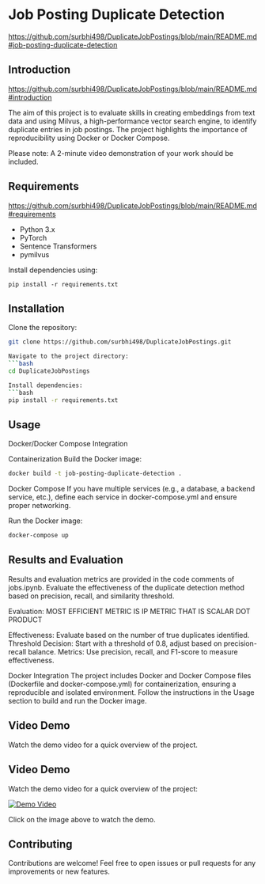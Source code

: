 Job Posting Duplicate Detection
===============================

https://github.com/surbhi498/DuplicateJobPostings/blob/main/README.md#job-posting-duplicate-detection

Introduction
------------

https://github.com/surbhi498/DuplicateJobPostings/blob/main/README.md#introduction

The aim of this project is to evaluate skills in creating embeddings from text data and using Milvus, a high-performance vector search engine, to identify duplicate entries in job postings. The project highlights the importance of reproducibility using Docker or Docker Compose.

Please note: A 2-minute video demonstration of your work should be included.

Requirements
------------

https://github.com/surbhi498/DuplicateJobPostings/blob/main/README.md#requirements

- Python 3.x
- PyTorch
- Sentence Transformers
- pymilvus

Install dependencies using:

```source-shell
pip install -r requirements.txt
```

Installation
------------

Clone the repository:
```bash
git clone https://github.com/surbhi498/DuplicateJobPostings.git

Navigate to the project directory:
```bash
cd DuplicateJobPostings

Install dependencies:
```bash
pip install -r requirements.txt
```

Usage
-----

Docker/Docker Compose Integration

Containerization
Build the Docker image:
```bash
docker build -t job-posting-duplicate-detection .
```

Docker Compose
If you have multiple services (e.g., a database, a backend service, etc.), define each service in docker-compose.yml and ensure proper networking.

Run the Docker image:
```bash
docker-compose up
```

Results and Evaluation
-----------------------

Results and evaluation metrics are provided in the code comments of jobs.ipynb. Evaluate the effectiveness of the duplicate detection method based on precision, recall, and similarity threshold.

Evaluation: MOST EFFICIENT METRIC IS IP METRIC THAT IS SCALAR DOT PRODUCT

Effectiveness: Evaluate based on the number of true duplicates identified.
Threshold Decision: Start with a threshold of 0.8, adjust based on precision-recall balance.
Metrics: Use precision, recall, and F1-score to measure effectiveness.



Docker Integration
The project includes Docker and Docker Compose files (Dockerfile and docker-compose.yml) for containerization, ensuring a reproducible and isolated environment. Follow the instructions in the Usage section to build and run the Docker image.

Video Demo
----------

Watch the demo video for a quick overview of the project.
## Video Demo

Watch the demo video for a quick overview of the project:

[![Demo Video](https://img.youtube.com/vi/1ru2YxvsX2E/0.jpg)](https://youtu.be/1ru2YxvsX2E)

Click on the image above to watch the demo.


Contributing
------------

Contributions are welcome! Feel free to open issues or pull requests for any improvements or new features.
